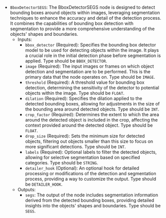 - `BboxDetectorSEGS`: The BboxDetectorSEGS node is designed to detect bounding boxes around objects within images, leveraging segmentation techniques to enhance the accuracy and detail of the detection process. It combines the capabilities of bounding box detection with segmentation to provide a more comprehensive understanding of the objects' shapes and boundaries.
    - Inputs:
        - `bbox_detector` (Required): Specifies the bounding box detector model to be used for detecting objects within the image. It plays a crucial role in the initial detection phase before segmentation is applied. Type should be `BBOX_DETECTOR`.
        - `image` (Required): The input images or frames on which object detection and segmentation are to be performed. This is the primary data that the node operates on. Type should be `IMAGE`.
        - `threshold` (Required): A threshold value for bounding box detection, determining the sensitivity of the detector to potential objects within the image. Type should be `FLOAT`.
        - `dilation` (Required): Specifies the dilation applied to the detected bounding boxes, allowing for adjustments in the size of the bounding area around detected objects. Type should be `INT`.
        - `crop_factor` (Required): Determines the extent to which the area around the detected object is included in the crop, affecting the context provided around the detected object. Type should be `FLOAT`.
        - `drop_size` (Required): Sets the minimum size for detected objects, filtering out objects smaller than this size to focus on more significant detections. Type should be `INT`.
        - `labels` (Required): Optional labels to filter the detected objects, allowing for selective segmentation based on specified categories. Type should be `STRING`.
        - `detailer_hook` (Optional): An optional hook for detailed processing or modifications of the detection and segmentation process, providing a way to customize the output. Type should be `DETAILER_HOOK`.
    - Outputs:
        - `segs`: The output of the node includes segmentation information derived from the detected bounding boxes, providing detailed insights into the objects' shapes and boundaries. Type should be `SEGS`.
